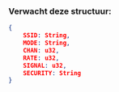### Verwacht deze structuur:
```json
{
    SSID: String,
    MODE: String,
    CHAN: u32,
    RATE: u32,
    SIGNAL: u32,
    SECURITY: String
}
```
